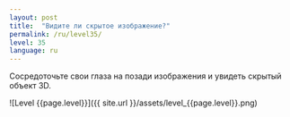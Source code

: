 ```yaml
---
layout: post
title:  "Видите ли скрытое изображение?"
permalink: /ru/level35/
level: 35
language: ru
---
```

Сосредоточьте свои глаза на позади изображения и увидеть скрытый объект 3D.

![Level {{page.level}}]({{ site.url }}/assets/level_{{page.level}}.png)